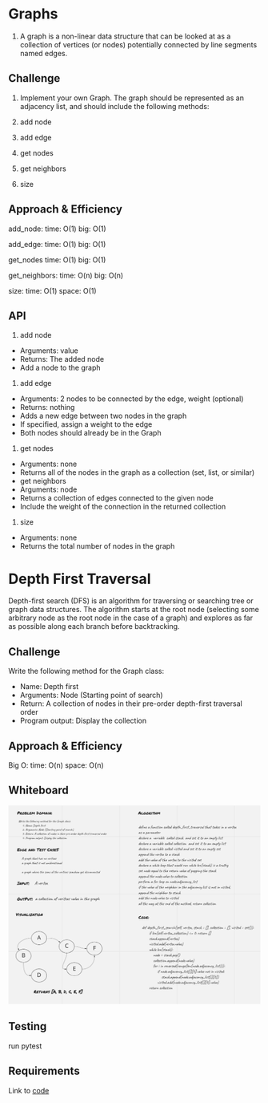 # Graphs
1. A graph is a non-linear data structure that can be looked at as a collection of vertices (or nodes) potentially connected by line segments named edges.

## Challenge
1. Implement your own Graph. The graph should be represented as an adjacency list, and should include the following methods:

1. add node
1. add edge
1. get nodes
1. get neighbors
1. size

## Approach & Efficiency

add_node:
    time: O(1)
    big: O(1)

add_edge:
    time: O(1)
    big: O(1)

get_nodes
    time: O(1)
    big: O(1)

get_neighbors:
    time: O(n)
    big: O(n)

size:
    time: O(1)
    space: O(1)

## API

1. add node
- Arguments: value
- Returns: The added node
- Add a node to the graph

1. add edge
- Arguments: 2 nodes to be connected by the edge, weight (optional)
- Returns: nothing
- Adds a new edge between two nodes in the graph
- If specified, assign a weight to the edge
- Both nodes should already be in the Graph

1. get nodes
- Arguments: none
- Returns all of the nodes in the graph as a collection (set, list, or similar)
- get neighbors
- Arguments: node
- Returns a collection of edges connected to the given node
- Include the weight of the connection in the returned collection

1. size
- Arguments: none
- Returns the total number of nodes in the graph


# Depth First Traversal
Depth-first search (DFS) is an algorithm for traversing or searching tree or graph data structures. The algorithm starts at the root node (selecting some arbitrary node as the root node in the case of a graph) and explores as far as possible along each branch before backtracking.

## Challenge
Write the following method for the Graph class:

- Name: Depth first
- Arguments: Node (Starting point of search)
- Return: A collection of nodes in their pre-order depth-first traversal order
- Program output: Display the collection

## Approach & Efficiency
Big O:
time: O(n)
space: O(n)

## Whiteboard
![graph.png](graph.png)


## Testing

run pytest

## Requirements

Link to [code](graph.py)
